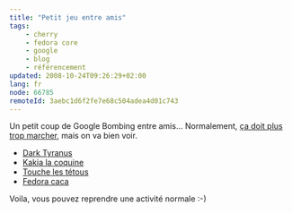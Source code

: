 ```yaml
---
title: "Petit jeu entre amis"
tags:
    - cherry
    - fedora core
    - google
    - blog
    - référencement
updated: 2008-10-24T09:26:29+02:00
lang: fr
node: 66785
remoteId: 3aebc1d6f2fe7e68c504adea4d01c743
---
```


Un petit coup de Google Bombing entre amis... Normalement, [ça doit plus trop marcher](http://www.webrankinfo.com/actualites/200702-la-fin-des-google-bombings.htm), mais on va bien voir.

* [Dark Tyranus](http://www.nicolas-martinez.info/)
* [Kakia la coquine](http://t-ka.net/blog)
* [Touche les tétous](http://www.frefred.fr)
* [Fedora caca](http://www.llaumgui.com)

Voila, vous pouvez reprendre une activité normale :-)

